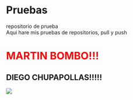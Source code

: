 Pruebas
=======

repositorio de prueba<br />
Aqui hare mis pruebas de repositorios, pull y push

<h1><font color="#FF0000">MARTIN BOMBO!!!</font></h1>
<h2 color="brown">DIEGO CHUPAPOLLAS!!!!!</h2>
<img src="http://www.soft9000.com/blog9000/images/DukeLearn01.png" ALIGN=middle>
